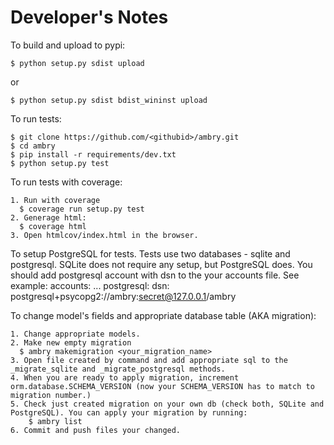 
Developer's Notes
=================

To build and upload to pypi:

    $ python setup.py sdist upload

or

    $ python setup.py sdist bdist_wininst upload


To run tests:

    $ git clone https://github.com/<githubid>/ambry.git
    $ cd ambry
    $ pip install -r requirements/dev.txt
    $ python setup.py test

To run tests with coverage:

    1. Run with coverage
      $ coverage run setup.py test
    2. Generage html:
      $ coverage html
    3. Open htmlcov/index.html in the browser.

To setup PostgreSQL for tests.
    Tests use two databases - sqlite and postgresql. SQLite does not require any setup, but PostgreSQL does. You should add postgresql account with dsn to the your accounts file. See example:
    accounts:
        ...
        postgresql:
            dsn: postgresql+psycopg2://ambry:secret@127.0.0.1/ambry

To change model's fields and appropriate database table (AKA migration):

    1. Change appropriate models.
    2. Make new empty migration
      $ ambry makemigration <your_migration_name>
    3. Open file created by command and add appropriate sql to the _migrate_sqlite and _migrate_postgresql methods.
    4. When you are ready to apply migration, increment orm.database.SCHEMA_VERSION (now your SCHEMA_VERSION has to match to migration number.)
    5. Check just created migration on your own db (check both, SQLite and PostgreSQL). You can apply your migration by running:
        $ ambry list
    6. Commit and push files your changed.

